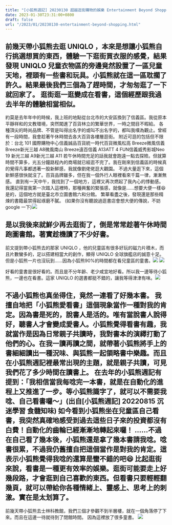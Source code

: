 ```yaml
---
title: "[小狐熊週記] 20230130 超越逛街購物的娛樂 Entertainment Beyond Shopping"
date: 2023-01-30T23:31:00+0800
draft: false
url: "/2023/01/20230130-entertainment-beyond-shopping.html"
---
```


前幾天帶小狐熊去逛 UNIQLO ，本來是想讓小狐熊自行挑選想買的東西，體驗一下逛街買衣服的感覺，結果發現 UNIQLO 兒童衣物區的旁邊竟然設置了一區兒童天地，裡頭有一些書和玩具。小狐熊就在這一區耽擱了許久。結果最後我們三個為了趕時間，才匆匆逛了一下就回家了。
逛街逛一逛變成在看書，這個經歷跟我過去半年的體驗相當相似。
--
約莫是去年年中的時候，我上班的地點從台北市的大安區換到了信義區。我從原本平靜祥和的文教環境，突然闖進了百貨林立的繁華世界，一時之間目不暇給。
各種頂尖的時尚品牌、不管是叫得出名字的或叫不出名字的，都叫我嘆為觀止。曾經有一段時間，我會趁著午休時間去各大百貨各樓層逛街。
附近可逛的包括但不限於：台北 101 國際購物中心信義誠品百貨統一時代百貨微風松高 Breeze微風信義 Breeze新光三越 A8微風南山 Breeze遠百信義 A13ATT 4 FUN信義威秀影城Neo 19 新光三越 A9新光三越 A11
若午休時間充足的話我就會跑遠一點去探險。但就算時間不算多，光五分鐘路程內的商場就已經逛不完了。我在剛來到信義區的時候真的覺得凡事都透著一股新鮮感，我就像劉佬佬逛大觀園。
不過大量逛下來，這個新鮮感很快就沒了。百貨品牌雖多，但在我一個外行人眼裡看來千篇一律，漸漸無感。
直到有一天中午，我找到了一個地方，這裡又再次燃起了我內心的悸動感。我還記得當我第一次踏入這裡時，那種興奮的緊張感，就像是……想要大便一樣😆
是的，這個地方就是臺北市立圖書館六和分館。
繁華看盡之後，發現還是那些精煉的書籍最禁得起琢磨不膩。
(如果你沒有聽說過逛書店會想大便的傳說，不妨 google 一下)![](https://blogger.googleusercontent.com/img/a/AVvXsEhCf-FwJ7K5xMx-yNKC3qoHBNB7sUFuembfRq2kjAtS6lJOVpo3FGtyuZC-PqndxKgqj99dPhFS59nO8wGEIB_fQkBe8ddzynzSK2Fv16SBuKh3Gp_Wh7Kygtq6ueoF5332f3Oa7ti5btkOsORzlOyHxKu_MGq0m65KDkWDjUShWJWNGflTkOanHa2Q)


是以我後來就鮮少再去逛街了，倒是常常趁著午休時間跑圖書館。著實趁機讀了不少好書。
--
前文提到帶小狐熊去的那家 UNIQLO ，他的兒童區有很多好玩的磁力片積木，而且片數蠻多的，足以搭建相當大的創作，顯得 UNIQLO 全球旗艦店的誠意十足。但是小狐熊一片也沒玩到……因為小狐熊90%的時間都在看兒童區的童書。![](https://blogger.googleusercontent.com/img/b/R29vZ2xl/AVvXsEhkfstEW5VmGZL30a_MW_MG7E2VT6kSYDRnclP7vDm6nJiP9IS9P8LkIK1VaN94xbZDv1YvzWBtuEwZ7IxRXPKVgbOfbv58PJcSg-pdzFl8k0bQkLxaTZz6sU7eWi6ekk5KZMq67du4p8R6uOMoAluycfgTOyO2L08jQ6tvItiSyd-rDLm7BrKTDD85/s320/PXL_20230125_083933558.jpg)
![](https://blogger.googleusercontent.com/img/b/R29vZ2xl/AVvXsEiGFQQ9tCRP_M9oXMywld-GHpn2cHYK_GTdY0kjMUyNOUmPkhT5gsZOwSGbaIZg8EZOWct0oDU67tRKJA2UE6CxcsIgKANghB5NTeY74S_jThwRSMQe6_UBCzYVPkH4U3310ltjgfNBQMuxYlV8nD_AS1Ug63Hhyl_h0L9yIZnhZJIHzy3DCHbF0NlL/s320/PXL_20230125_091319162.MP.jpg)



好看的童書是很好看的。而且是不分年齡、老少咸宜地好看。所以我一邊等待小狐熊，一邊也在看書。這家 UNIQLO 的選書都挺不錯的，讓我等得津津有味。![](https://blogger.googleusercontent.com/img/b/R29vZ2xl/AVvXsEi-VBksOa6tmExoJGA5v9SAdkM5gYiuITwPquqShb4dkwjgskI3kVZxA7frcXeo_IU_YWzHt2YqguHtgfMGbtVSrg_j5yGG64ZSWa8sPuEfbqynij7FBdBpDd9xIAfEVSOBx_y0xxLnIHObuS0cOtLbkemaDLyK2RV6_Y6_g3sSJNFJ4dLTihgvDoud/s320/PXL_20230125_091326868.jpg)

不過小狐熊也真坐得住，竟然一連看了好幾本書。
我擅自地把「小狐熊愛看書」這個現象當作一種對我的肯定。因為書是死的，說書人是活的。唯有當說書人說得好，聽書人才會變成愛書人。小狐熊覺得看書有趣，我就當作是因為日常親子共讀時，我對書本的演繹打動了他們的心。在我一讀再讀之間，就帶著小狐熊將手上的書細細讀出一種況味、與狐熊一起領略書中樂趣。而且在小狐熊週記裡最常出現的主題，就是親子共讀，可見我們花了多少時間在讀書上。
在去年的小狐熊週記有提到：「我相信當我每唸完一本書，就是在自動化的進程上又推進了一步。等小狐熊識字了，就可以不需要我唸、自己看書囉～」(出自[小狐熊週記] 20220815 沉迷學習 食髓知味)
如今看到小狐熊坐在兒童區自己看書，我突然真確地感受到過去這些日子來的投資都沒有白費！自動化的齒輪已經漸漸地轉起來囉！
……不過在自己看了幾本後，小狐熊還是拿了幾本書請我唸。唸書很累，不過我仍舊擅自把這個當作是對我的肯定。這表示小狐熊覺得我唸的還算是蠻不錯的吧😆
比起逛街來說，看書是一種更有效率的娛樂。逛街可能要走上好幾段路，才會逛到自己喜歡的東西。但看書只要輕輕翻幾頁，就可以帶給你各種情緒上、靈感上、思考上的刺激。實在是太划算了。
--
前幾天帶小狐熊去士林科教館，我們三個才參觀不到半層樓，就在一個角落停了下來。而且在這邊一待就待到了閉館時間。
因為這裡放了很多童書。
![](https://blogger.googleusercontent.com/img/b/R29vZ2xl/AVvXsEiWHGAS2Dsz5IyxIGC6LLYM53sgrEhoRPfOiBvKShFte7Jo9jRZ7rt3QWrVr2vvjs01I8JkUlRc5v_Bi6NnNdohURi-CbF9sj4CN328q8IMPoDr7y98heZxR-WRhdh-7h-TdNZdXn_gJ9FUNQoh87PZggdDUMT9v34oxEL1EgzH322tlTe0nxV8gO6l/s320/PXL_20230128_081411597.jpg)


